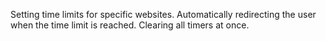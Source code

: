 Setting time limits for specific websites.
Automatically redirecting the user when the time limit is reached.
Clearing all timers at once.
